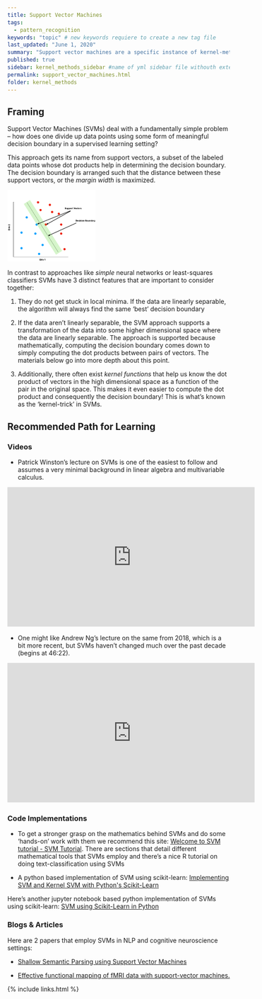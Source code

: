 ```yaml
---
title: Support Vector Machines
tags:
  - pattern_recognition
keywords: "topic" # new keywords requiere to create a new tag file
last_updated: "June 1, 2020"
summary: "Support vector machines are a specific instance of kernel-methods used for data classification."
published: true
sidebar: kernel_methods_sidebar #name of yml sidebar file withouth extension
permalink: support_vector_machines.html
folder: kernel_methods
---
```



## Framing

Support Vector Machines (SVMs) deal with a fundamentally simple problem – how does one divide up data points using some form of meaningful decision boundary in a supervised learning setting?

This approach gets its name from support vectors, a subset of the labeled data points whose dot products help in determining the decision boundary. The decision boundary is arranged such that the distance between these support vectors, or the *margin width* is maximized.  

<img src= "pages/kernel_methods/svm.png" style="max-width: 200px;"/>

In contrast to approaches like *simple* neural networks or least-squares classifiers SVMs have 3 distinct features that are important to consider together:

1. 	They do not get stuck in local minima. If the data are linearly separable, the algorithm will always find the same ‘best’ decision boundary

2. 	If the data aren’t linearly separable, the SVM approach supports a transformation of the data into some higher dimensional space where the data are linearly separable. The approach is supported because mathematically, computing the decision boundary comes down to simply computing the dot products between pairs of vectors. The materials below go into more depth about this point.

3. Additionally, there often exist *kernel functions* that help us know the dot product of vectors in the high dimensional space as a function of the pair in the original space. This makes it even easier to compute the dot product and consequently the decision boundary!
This is what’s known as the ‘kernel-trick’ in SVMs.


## Recommended Path for Learning

### Videos


<!--* <a href="https://www.youtube.com/watch?v=_PwhiWxHK8o" target="_blank">Patrick Winston’s lecture on SVMs is one of the easiest to follow and assumes a very minimal background in linear algebra and multivariable calculus.</a>-->

* Patrick Winston’s lecture on SVMs is one of the easiest to follow and assumes a very minimal background in linear algebra and multivariable calculus.
<iframe width="560" height="315" src="https://www.youtube.com/embed/_PwhiWxHK8o" frameborder="0" allow="accelerometer; autoplay; encrypted-media; gyroscope; picture-in-picture" allowfullscreen></iframe>



* One might like Andrew Ng’s lecture on the same from 2018, which is a bit more recent, but SVMs haven’t changed much over the past decade (begins at 46:22). 
<iframe width="560" height="315" src="https://www.youtube.com/embed/lDwow4aOrtg" frameborder="0" allow="accelerometer; autoplay; encrypted-media; gyroscope; picture-in-picture" allowfullscreen></iframe>


### Code Implementations

* To get a stronger grasp on the mathematics behind SVMs and do some ‘hands-on’ work with them we recommend this site:
<a href="https://www.svm-tutorial.com/" target="_blank">Welcome to SVM tutorial - SVM Tutorial</a>. 
There are sections that detail different mathematical tools that SVMs employ and there’s a nice R tutorial on doing text-classification using SVMs
 
* A python based implementation of SVM using scikit-learn:
<a href="https://stackabuse.com/implementing-svm-and-kernel-svm-with-pythons-scikit-learn/" target="_blank"> Implementing SVM and Kernel SVM with Python's Scikit-Learn</a>
 
 
Here’s another jupyter notebook based python implementation of SVMs using scikit-learn:
<a href="https://www.learnopencv.com/svm-using-scikit-learn-in-python/" target="_blank">SVM using Scikit-Learn in Python</a>

### Blogs & Articles

Here are 2 papers that employ SVMs in NLP and cognitive neuroscience settings:
* <a href="https://www.aclweb.org/anthology/N04-1030/" target="_blank">Shallow Semantic Parsing using Support Vector Machines</a>
 
* <a href="https://www.ncbi.nlm.nih.gov/pubmed/20112242" target="_blank">Effective functional mapping of fMRI data with support-vector machines.</a>


{% include links.html %}
